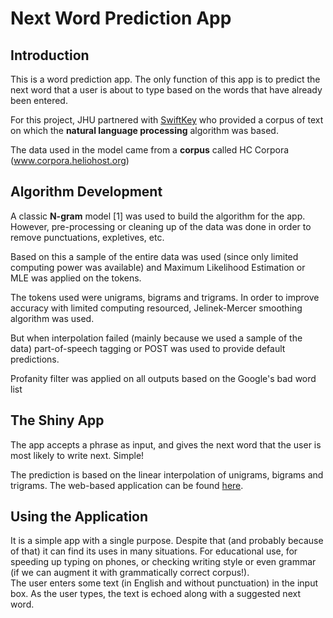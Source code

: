 # Next Word Prediction App

## Introduction  
This is a word prediction app. The only function of this app is to predict the next word that a user is about
to type based on the words that have already been entered.  

For this project, JHU partnered with [SwiftKey](http://swiftkey.com) who provided a corpus of text on which the
**natural language processing** algorithm was based. 

The data used in the model came from a **corpus** called HC Corpora (www.corpora.heliohost.org)

## Algorithm Development  
A classic **N-gram** model [1] was used to build the algorithm for the app. However, pre-processing or cleaning up
of the data was done in order to remove punctuations, expletives, etc.  

Based on this a sample of the entire data was used (since only limited computing power was available) and 
Maximum Likelihood Estimation or MLE was applied on the tokens.  

The tokens used were unigrams, bigrams and trigrams. In order to improve accuracy with limited computing resourced,
Jelinek-Mercer smoothing algorithm was used. 

But when interpolation failed (mainly because we used a sample of the data) part-of-speech tagging or POST was used 
to provide default predictions.  

Profanity filter was applied on all outputs based on the Google's bad word list

## The Shiny App  
The app accepts a phrase as input, and gives the next word that the user is most likely to write next. Simple!

The prediction is based on the linear interpolation of unigrams, bigrams and trigrams. The web-based application can be found 
<a href="https://jpdms.shinyapps.io/next-word-prediction/"> here</a>. 

## Using the Application

It is a simple app with a single purpose. Despite that (and probably because of that) it can
find its uses in many situations. For educational use, for speeding up typing on phones, or checking
writing style or even grammar (if we can augment it with grammatically correct corpus!).  
The user enters some text (in English and without punctuation) in the input box. 
As the user types, the text is echoed along with a suggested next word.
